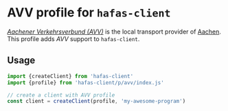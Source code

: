 # AVV profile for `hafas-client`

[*Aachener Verkehrsverbund (AVV)*](https://de.wikipedia.org/wiki/Aachener_Verkehrsverbund) is the local transport provider of [Aachen](https://en.wikipedia.org/wiki/Aachen). This profile adds *AVV* support to `hafas-client`.

## Usage

```js
import {createClient} from 'hafas-client'
import {profile} from 'hafas-client/p/avv/index.js'

// create a client with AVV profile
const client = createClient(profile, 'my-awesome-program')
```
